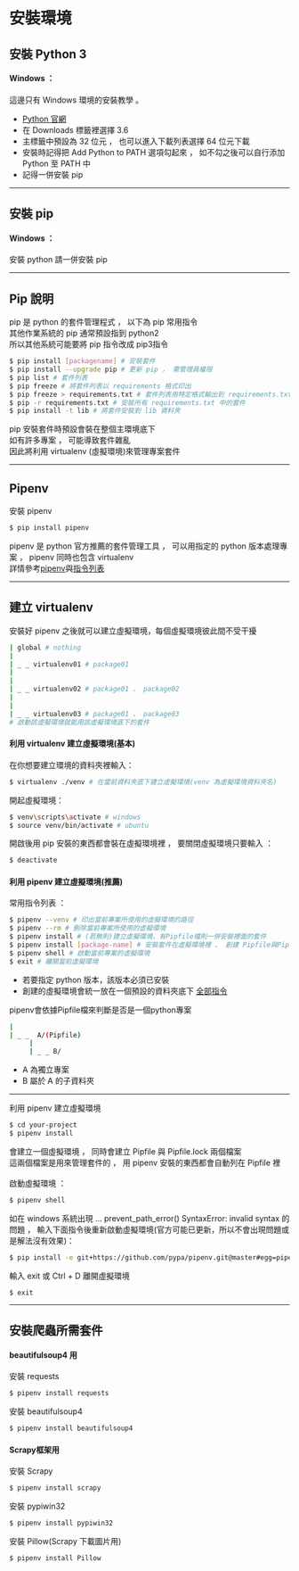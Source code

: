# 安裝環境

## 安裝 Python 3

#### Windows ：

這邊只有 Windows 環境的安裝教學 。
- [Python 官網](https://www.python.org/)
- 在 Downloads 標籤裡選擇 3.6
- 主標籤中預設為 32 位元 ， 也可以進入下載列表選擇 64 位元下載
- 安裝時記得把 Add Python to PATH 選項勾起來 ， 如不勾之後可以自行添加 Python 至 PATH 中
- 記得一併安裝 pip

<hr>

## 安裝 pip

#### Windows ：
安裝 python 請一併安裝 pip

<hr>

## Pip 說明

pip 是 python 的套件管理程式 ， 以下為 pip 常用指令
<br>
其他作業系統的 pip 通常預設指到 python2<br>
所以其他系統可能要將 pip 指令改成 pip3指令
```bash
$ pip install [packagename] # 安裝套件
$ pip install --upgrade pip # 更新 pip ， 需管理員權限
$ pip list # 套件列表
$ pip freeze # 將套件列表以 requirements 格式印出
$ pip freeze > requirements.txt # 套件列表用特定格式輸出到 requirements.txt
$ pip -r requirements.txt # 安裝所有 requirements.txt 中的套件
$ pip install -t lib # 將套件安裝到 lib 資料夾 
```
pip 安裝套件時預設會裝在整個主環境底下<br>
如有許多專案 ， 可能導致套件雜亂<br>
因此將利用 virtualenv (虛擬環境)來管理專案套件<br>

<hr>

## Pipenv

安裝 pipenv
```bash
$ pip install pipenv
```

pipenv 是 python 官方推薦的套件管理工具 ， 可以用指定的 python 版本處理專案 ， pipenv 同時也包含 virtualenv<br>
詳情參考[pipenv](https://pipenv.readthedocs.io/en/latest/)與[指令列表](https://github.com/pypa/pipenv#-usage)

<hr>

## 建立 virtualenv

安裝好 pipenv 之後就可以建立虛擬環境，每個虛擬環境彼此間不受干擾
```bash
| global # nothing
| 
| _ _ virtualenv01 # package01
|
|
| _ _ virtualenv02 # package01 、 package02
|
|
| _ _ virtualenv03 # package01 、 package03
# 啟動該虛擬環境就能用該虛擬環境底下的套件
```

#### 利用 virtualenv 建立虛擬環境(基本)
在你想要建立環境的資料夾裡輸入：
```bash
$ virtualenv ./venv # 在當前資料夾底下建立虛擬環境(venv 為虛擬環境資料夾名)
```
開起虛擬環境：
```bash
$ venv\scripts\activate # windows
$ source venv/bin/activate # ubuntu
```
開啟後用 pip 安裝的東西都會裝在虛擬環境裡 ， 要關閉虛擬環境只要輸入 ：
```bash
$ deactivate
```

#### 利用 pipenv 建立虛擬環境(推薦)

常用指令列表 ：
```bash
$ pipenv --venv # 印出當前專案所使用的虛擬環境的路徑
$ pipenv --rm # 刪除當前專案所使用的虛擬環境
$ pipenv install # (若無則)建立虛擬環境，有Pipfile檔則一併安裝裡面的套件
$ pipenv install [package-name] # 安裝套件在虛擬環境裡 、 創建 Pipfile與Pipfile.lock 、 (若無則)建立虛擬環境
$ pipenv shell # 啟動當前專案的虛擬環境
$ exit # 離開當前虛擬環境
```
- 若要指定 python 版本，該版本必須已安裝
- 創建的虛擬環境會統一放在一個預設的資料夾底下
[全部指令](https://github.com/pypa/pipenv#-usage)

pipenv會依據Pipfile檔來判斷是否是一個python專案
```bash
| 
| _ _  A/(Pipfile)
     |
     | _ _ B/
```
- A 為獨立專案
- B 屬於 A 的子資料夾

<hr>

利用 pipenv 建立虛擬環境
```bash
$ cd your-project
$ pipenv install
```
會建立一個虛擬環境 ， 同時會建立 Pipfile 與 Pipfile.lock 兩個檔案<br>
這兩個檔案是用來管理套件的 ， 用 pipenv 安裝的東西都會自動列在 Pipfile 裡<br><br>
啟動虛擬環境 ：
```bash
$ pipenv shell
```
如在 windows 系統出現 ... prevent_path_error() SyntaxError: invalid syntax 的問題 ， 輸入下面指令後重新啟動虛擬環境(官方可能已更新，所以不會出現問題或是解法沒有效果)：
```bash
$ pip install -e git+https://github.com/pypa/pipenv.git@master#egg=pipenv
```
輸入 exit 或 Ctrl + D 離開虛擬環境
```
$ exit
```

<hr>

## 安裝爬蟲所需套件

#### beautifulsoup4 用

安裝 requests
```bash
$ pipenv install requests
```

安裝 beautifulsoup4
```bash
$ pipenv install beautifulsoup4
```

#### Scrapy框架用

安裝 Scrapy
```bash
$ pipenv install scrapy
```

安裝 pypiwin32
```bash
$ pipenv install pypiwin32
```

安裝 Pillow(Scrapy 下載圖片用)
```bash
$ pipenv install Pillow
```